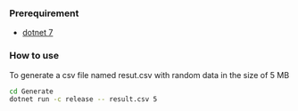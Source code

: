 ### Prerequirement
* [dotnet 7](https://dotnet.microsoft.com/en-us/download)
### How to use
To generate a csv file named resut.csv with random data in the size of 5 MB
```bash
cd Generate
dotnet run -c release -- result.csv 5
```